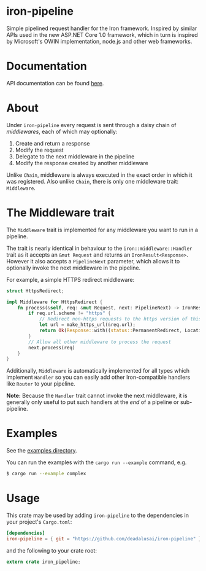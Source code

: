 # iron-pipeline

Simple pipelined request handler for the Iron framework. Inspired by similar APIs used in
the new ASP.NET Core 1.0 framework, which in turn is inspired by Microsoft's OWIN implementation,
node.js and other web frameworks.

# Documentation

API documentation can be found [here](http://deadalusai.github.io/iron-pipeline/).


# About

Under `iron-pipeline` every request is sent through a daisy chain of _middlewares_, each of which may
optionally:

1. Create and return a response
2. Modify the request
3. Delegate to the next middleware in the pipeline 
4. Modify the response created by another middleware

Unlike `Chain`, middleware is always executed in the exact order in which it was registered. Also unlike
`Chain`, there is only one middleware trait: `Middleware`.


# The Middleware trait

The `Middleware` trait is implemented for any middleware you want to run in a pipeline.

The trait is nearly identical in behaviour to the `iron::middleware::Handler` trait as it accepts an `&mut Request` and returns
an `IronResult<Response>`. However it also accepts a `PipelineNext` parameter, which allows it to optionally invoke the next
middleware in the pipeline.

For example, a simple HTTPS redirect middleware:

```rust
struct HttpsRedirect;

impl Middleware for HttpsRedirect {
    fn process(&self, req: &mut Request, next: PipelineNext) -> IronResult<Response> {
        if req.url.scheme != "https" {
            // Redirect non-https requests to the https version of this endpoint
            let url = make_https_url(&req.url);
            return Ok(Response::with((status::PermanentRedirect, Location(url))));
        }
        // Allow all other middleware to process the request
        next.process(req)
    }
}
```

Additionally, `Middleware` is automatically implemented for all types which implement `Handler`
so you can easily add other Iron-compatible handlers like `Router` to your pipeline.

**Note:** Because the `Handler` trait cannot invoke the next middleware, it is 
generally only useful to put such handlers at the _end_ of a pipeline or sub-pipeline.

# Examples

See the [examples directory](examples).

You can run the examples with the `cargo run --example` command, e.g.

```bash
$ cargo run --example complex
``` 


# Usage

This crate may be used by adding `iron-pipeline` to the dependencies in your project's `Cargo.toml`:

```toml
[dependencies]
iron-pipeline = { git = "https://github.com/deadalusai/iron-pipeline" }
```

and the following to your crate root:

```rust
extern crate iron_pipeline;
```
